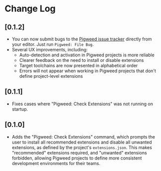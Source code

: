 # Change Log

## [0.1.2]

- You can now submit bugs to the [Pigweed issue tracker](https://issues.pigweed.dev/issues?q=status:open)
  directly from your editor. Just run `Pigweed: File Bug`.
- Several UX improvements, including:
  - Auto-detection and activation in Pigweed projects is more reliable
  - Clearer feedback on the need to install or disable extensions
  - Target toolchains are now presented in alphabetical order
  - Errors will not appear when working in Pigweed projects that don't define
    project-level extensions

## [0.1.1]

- Fixes cases where "Pigweed: Check Extensions" was not running on startup.

## [0.1.0]

- Adds the "Pigweed: Check Extensions" command, which prompts the user to
  install all recommended extensions and disable all unwanted extensions, as
  defined by the project's `extensions.json`. This makes "recommended"
  extensions required, and "unwanted" extensions forbidden, allowing Pigweed
  projects to define more consistent development environments for their teams.
